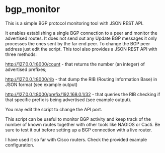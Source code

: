 # bgp_monitor

This is a simple BGP protocol monitoring tool with JSON REST API. 

It enables establishing a single BGP connection to a peer and monitor the advertised routes. It does not send out any Update BGP messages it only processes the ones sent by the far end peer.
To change the BGP peer address just edit the script.
This tool also provides a JSON REST API with three methods:

http://127.0.0.1:8000/count - that returns the number (an integer) of advertised prefixes;

http://127.0.0.1:8000/rib - that dump the RIB (Routing Information Base) in JSON format (see example output)

http://127.0.0.1:8000/prefix/192.168.0.1/32 - that queries the RIB checking if that specific prefix is being advertised (see example output).

You may edit the script to change the API port.

This script can be useful to monitor BGP activity and keep track of the number of known routes together with other tools like NAGIOS or Cacti. Be sure to test it out before setting up a BGP connection with a live router. 

I have used it so far with Cisco routers. Check the provided example configuration.




